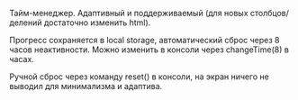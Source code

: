 Тайм-менеджер. Адаптивный и поддерживаемый (для новых столбцов/делений достаточно изменить html).

Прогресс сохраняется в local storage, автоматический сброс через 8 часов неактивности.
Можно изменить в консоли через changeTime(8) в часах.

Ручной сброс через команду reset() в консоли, на экран ничего не выводил для минимализма и адаптива.
